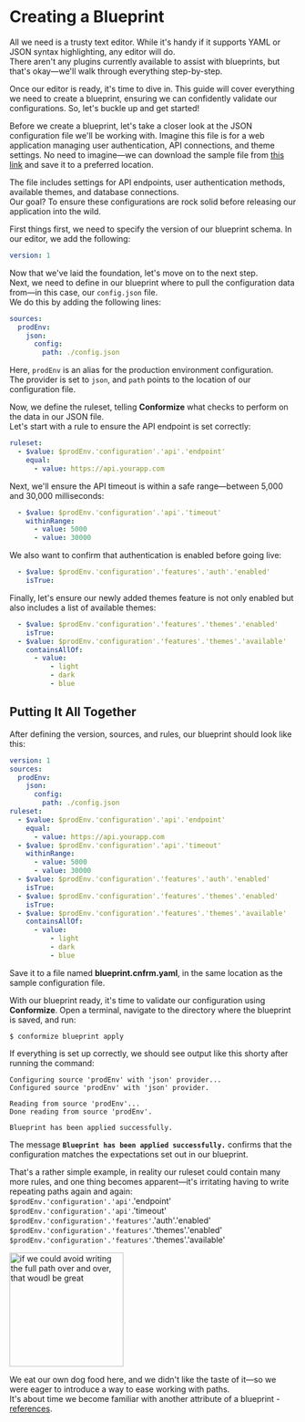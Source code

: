 # Creating a Blueprint

All we need is a trusty text editor. While it's handy if it supports YAML or JSON syntax highlighting, any editor will do.  
There aren't any plugins currently available to assist with blueprints, but that's okay—we'll walk through everything step-by-step. 

Once our editor is ready, it's time to dive in. This guide will cover everything we need to create a blueprint, ensuring we can confidently validate our configurations. So, let's buckle up and get started!  

Before we create a blueprint, let's take a closer look at the JSON configuration file we'll be working with. Imagine this file is for a web application managing user authentication, API connections, and theme settings. No need to imagine—we can download the sample file from [this link](../samples/config.json) and save it to a preferred location.
  
The file includes settings for API endpoints, user authentication methods, available themes, and database connections.  
Our goal? To ensure these configurations are rock solid before releasing our application into the wild.

First things first, we need to specify the version of our blueprint schema. In our editor, we add the following:
```yaml
version: 1
```

Now that we've laid the foundation, let's move on to the next step.  
Next, we need to define in our blueprint where to pull the configuration data from—in this case, our `config.json` file.  
We do this by adding the following lines:
```yaml
sources:
  prodEnv:
    json:
      config:
        path: ./config.json
```

Here, `prodEnv` is an alias for the production environment configuration.  
The provider is set to `json`, and `path` points to the location of our configuration file. 
  
Now, we define the ruleset, telling **Conformize** what checks to perform on the data in our JSON file.  
Let's start with a rule to ensure the API endpoint is set correctly:
```yaml
ruleset:
  - $value: $prodEnv.'configuration'.'api'.'endpoint'
    equal:
      - value: https://api.yourapp.com
```

Next, we'll ensure the API timeout is within a safe range—between 5,000 and 30,000 milliseconds:
```yaml
  - $value: $prodEnv.'configuration'.'api'.'timeout'
    withinRange:
      - value: 5000
      - value: 30000
```

We also want to confirm that authentication is enabled before going live:
```yaml
  - $value: $prodEnv.'configuration'.'features'.'auth'.'enabled'
    isTrue:
```
 
Finally, let's ensure our newly added themes feature is not only enabled but also includes a list of available themes:
```yaml
  - $value: $prodEnv.'configuration'.'features'.'themes'.'enabled'
    isTrue:
  - $value: $prodEnv.'configuration'.'features'.'themes'.'available'
    containsAllOf:
      - value:
          - light
          - dark
          - blue
```  
 
## Putting It All Together  

After defining the version, sources, and rules, our blueprint should look like this:
```yaml
version: 1
sources:
  prodEnv:
    json:
      config:
        path: ./config.json
ruleset:
  - $value: $prodEnv.'configuration'.'api'.'endpoint'
    equal:
      - value: https://api.yourapp.com
  - $value: $prodEnv.'configuration'.'api'.'timeout'
    withinRange:
      - value: 5000
      - value: 30000
  - $value: $prodEnv.'configuration'.'features'.'auth'.'enabled'
    isTrue:
  - $value: $prodEnv.'configuration'.'features'.'themes'.'enabled'
    isTrue:
  - $value: $prodEnv.'configuration'.'features'.'themes'.'available'
    containsAllOf:
      - value:
          - light
          - dark
          - blue
``` 

Save it to a file named **blueprint.cnfrm.yaml**, in the same location as the sample configuration file.

With our blueprint ready, it's time to validate our configuration using **Conformize**. Open a terminal, navigate to the directory where the blueprint is saved, and run:
```
$ conformize blueprint apply
```

If everything is set up correctly, we should see output like this shorty after running the command:
```
Configuring source 'prodEnv' with 'json' provider...
Configured source 'prodEnv' with 'json' provider.

Reading from source 'prodEnv'...
Done reading from source 'prodEnv'.

Blueprint has been applied successfully.
```

The message **`Blueprint has been applied successfully.`** confirms that the configuration matches the expectations set out in our blueprint.

That's a rather simple example, in reality our ruleset could contain many more rules, and one thing becomes apparent—it's irritating having to write repeating paths again and again:   
`$prodEnv.'configuration'.'api'`.'endpoint'  
`$prodEnv.'configuration'.'api'`.'timeout'  
`$prodEnv.'configuration'.'features'`.'auth'.'enabled'  
`$prodEnv.'configuration'.'features'`.'themes'.'enabled'  
`$prodEnv.'configuration'.'features'`.'themes'.'available'  

<img alt="if we could avoid writing the full path over and over, that woudl be great" src="https://i.imgflip.com/91znvv.jpg" height="200px"/>

We eat our own dog food here, and we didn't like the taste of it—so we were eager to introduce a way to ease working with paths.  
It's about time we become familiar with another attribute of a blueprint - [references](./using_references.md).